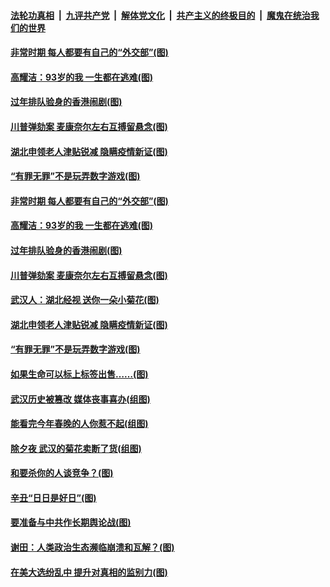 

####  [法轮功真相](../../../../basic/blob/master/README.md?t=02161801) &nbsp;|&nbsp; [九评共产党](../../../../9ping.md/blob/master/README.md?t=02161801) &nbsp;|&nbsp; [解体党文化](../../../../jtdwh.md/blob/master/README.md?t=02161801)  &nbsp;|&nbsp; [共产主义的终极目的](../../../../gczydzjmd.md/blob/master/README.md?t=02161801) &nbsp;|&nbsp; [魔鬼在统治我们的世界](../../../../mgztzwmdsj.md/blob/master/README.md?t=02161801) 

#### [非常时期 每人都要有自己的“外交部”(图)](../pages/p4/962685.md?t=02161801) 

#### [高耀洁：93岁的我 一生都在逃难(图)](../pages/p4/962636.md?t=02161801) 

#### [过年排队验身的香港闹剧(图)](../pages/p4/962633.md?t=02161801) 

#### [川普弹劾案 麦康奈尔左右互搏留悬念(图)](../pages/p4/962635.md?t=02161801) 

#### [湖北申领老人津贴锐减 隐瞒疫情新证(图)](../pages/p4/962641.md?t=02161801) 

#### [“有罪无罪”不是玩弄数字游戏(图)](../pages/p4/962558.md?t=02161801) 

#### [非常时期 每人都要有自己的“外交部”(图)](../pages/p4/962685.md?t=02161801) 

#### [高耀洁：93岁的我 一生都在逃难(图)](../pages/p4/962636.md?t=02161801) 


#### [过年排队验身的香港闹剧(图)](../pages/p4/962633.md?t=02161801) 

#### [川普弹劾案 麦康奈尔左右互搏留悬念(图)](../pages/p4/962635.md?t=02161801) 

#### [武汉人：湖北经视 送你一朵小菊花(图)](../pages/p4/962638.md?t=02161801) 

#### [湖北申领老人津贴锐减 隐瞒疫情新证(图)](../pages/p4/962641.md?t=02161801) 


#### [“有罪无罪”不是玩弄数字游戏(图)](../pages/p4/962558.md?t=02161801) 

#### [如果生命可以标上标签出售……(图)](../pages/p4/962499.md?t=02161801) 

#### [武汉历史被篡改 媒体丧事喜办(组图)](../pages/p4/962503.md?t=02161801) 

#### [能看完今年春晚的人你惹不起(组图)](../pages/p4/962502.md?t=02161801) 

#### [除夕夜 武汉的菊花卖断了货(组图)](../pages/p4/962495.md?t=02161801) 

#### [和要杀你的人谈竞争？(图)](../pages/p4/962463.md?t=02161801) 



#### [辛丑“日日是好日”(图)](../pages/p4/962389.md?t=02161801) 

#### [要准备与中共作长期舆论战(图)](../pages/p4/962387.md?t=02161801) 

#### [谢田：人类政治生态濒临崩溃和瓦解？(图)](../pages/p4/962395.md?t=02161801) 

#### [在美大选纷乱中 提升对真相的监别力(图)](../pages/p4/962406.md?t=02161801) 

